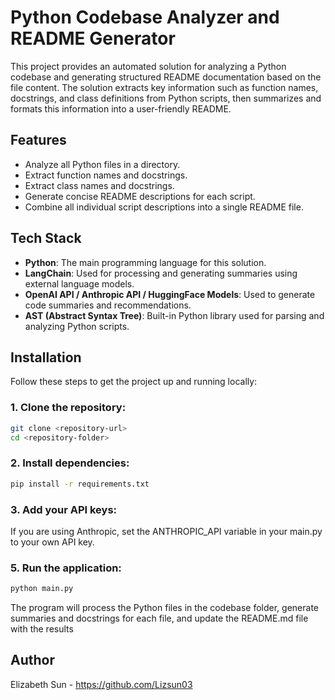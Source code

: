 # Python Codebase Analyzer and README Generator

This project provides an automated solution for analyzing a Python codebase and generating structured README documentation based on the file content. The solution extracts key information such as function names, docstrings, and class definitions from Python scripts, then summarizes and formats this information into a user-friendly README.

## Features

- Analyze all Python files in a directory.
- Extract function names and docstrings.
- Extract class names and docstrings.
- Generate concise README descriptions for each script.
- Combine all individual script descriptions into a single README file.
  
## Tech Stack

- **Python**: The main programming language for this solution.
- **LangChain**: Used for processing and generating summaries using external language models.
- **OpenAI API / Anthropic API / HuggingFace Models**: Used to generate code summaries and recommendations.
- **AST (Abstract Syntax Tree)**: Built-in Python library used for parsing and analyzing Python scripts.

## Installation

Follow these steps to get the project up and running locally:

### 1. Clone the repository:
```bash
git clone <repository-url>
cd <repository-folder>
```

### 2. Install dependencies:
```bash
pip install -r requirements.txt
```

### 3. Add your API keys:

If you are using Anthropic, set the ANTHROPIC_API variable in your main.py to your own API key.

### 5. Run the application:
```bash
python main.py
```

The program will process the Python files in the codebase folder, generate summaries and docstrings for each file, and update the README.md file with the results

## Author
Elizabeth Sun - https://github.com/Lizsun03


